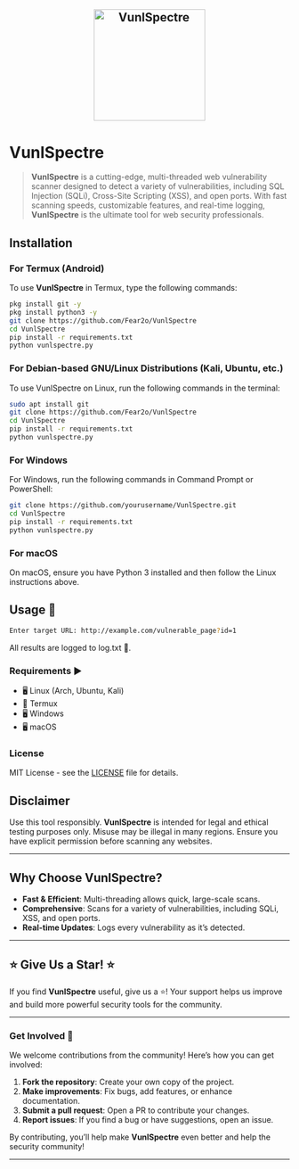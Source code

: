 <h2 align="center">
    <img src="https://github.com/Fear2o/VunlSpectre/blob/main/assets/v-letter-gif.gif?raw=true" alt="VunlSpectre" width="200" height="200" />
</h2>

# VunlSpectre
>**VunlSpectre** is a cutting-edge, multi-threaded web vulnerability scanner designed to detect a variety of vulnerabilities, including SQL Injection (SQLi), Cross-Site Scripting (XSS), and open ports. With fast scanning speeds, customizable features, and real-time logging, **VunlSpectre** is the ultimate tool for web security professionals.

## Installation 

### For Termux (Android)

To use **VunlSpectre** in Termux, type the following commands:

```bash
pkg install git -y
pkg install python3 -y
git clone https://github.com/Fear2o/VunlSpectre
cd VunlSpectre
pip install -r requirements.txt
python vunlspectre.py
```

### For Debian-based GNU/Linux Distributions (Kali, Ubuntu, etc.)

To use VunlSpectre on Linux, run the following commands in the terminal:
```bash
sudo apt install git
git clone https://github.com/Fear2o/VunlSpectre
cd VunlSpectre
pip install -r requirements.txt
python vunlspectre.py
```

### For Windows
For Windows, run the following commands in Command Prompt or PowerShell:
```bash
git clone https://github.com/yourusername/VunlSpectre.git
cd VunlSpectre
pip install -r requirements.txt
python vunlspectre.py
```

### For macOS
On macOS, ensure you have Python 3 installed and then follow the Linux instructions above.

## Usage 🔑
```bash
Enter target URL: http://example.com/vulnerable_page?id=1
```
All results are logged to log.txt 📝.

### Requirements ▶
- 🖥 Linux (Arch, Ubuntu, Kali)
- 📱 Termux
- 🖥 Windows
- 🖥 macOS

### License 
MIT License - see the [LICENSE](https://github.com/Fear2o/VunlSpectre/blob/main/LICENSE) file for details.

## Disclaimer
Use this tool responsibly. **VunlSpectre** is intended for legal and ethical testing purposes only. Misuse may be illegal in many regions. Ensure you have explicit permission before scanning any websites.

---

## Why Choose VunlSpectre? 

- **Fast & Efficient**: Multi-threading allows quick, large-scale scans.
- **Comprehensive**: Scans for a variety of vulnerabilities, including SQLi, XSS, and open ports.
- **Real-time Updates**: Logs every vulnerability as it’s detected.

---

## ⭐ **Give Us a Star!** ⭐

If you find **VunlSpectre** useful, give us a ⭐! Your support helps us improve and build more powerful security tools for the community.

---

### Get Involved 🤝

We welcome contributions from the community! Here’s how you can get involved:

1. **Fork the repository**: Create your own copy of the project.
2. **Make improvements**: Fix bugs, add features, or enhance documentation.
3. **Submit a pull request**: Open a PR to contribute your changes.
4. **Report issues**: If you find a bug or have suggestions, open an issue.

By contributing, you’ll help make **VunlSpectre** even better and help the security community!

---
